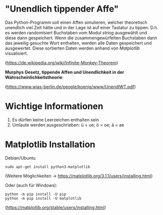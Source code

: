 # "Unendlich tippender Affe"

Das Python-Programm soll einen Affen simulieren, welcher theoretisch unendlich viel Zeit hätte und in der Lage ist auf einer Tastatur zu tippen. 
D.h. es werden randomisiert Buchstaben vom Modul *string* ausgewählt und diese dann gespeichert. Wenn die zusammengewürfelten Buchstaben dann das 
jeweilig gesuchte Wort enthalten, werden alle Daten gespeichert und ausgewertet. Diese sortierten Daten werden anhand von *Matplotlib* 
visualisiert.

(https://de.wikipedia.org/wiki/Infinite-Monkey-Theorem)

**Murphys Gesetz, tippende Affen und Unendlichkeit in der Wahrscheinlichkeitstheorie**: 

(https://www.wias-berlin.de/people/koenig/www/UnendlWT.pdf)
 
# Wichtige Informationen

  1. Es dürfen keine Leerzeichen enthalten sein
  2. Umlaute werden ausgeschrieben: ü = ue; ö = oe; ä = ae

# Matplotlib Installation

Debian/Ubuntu

    sudo apt-get install python3-matplotlib

(Weitere Möglichkeiten -> https://matplotlib.org/3.1.1/users/installing.html)

Oder (auch für Windows):

    python -m pip install -U pip
    python -m pip install -U matplotlib


(https://matplotlib.org/stable/users/installing.html)


